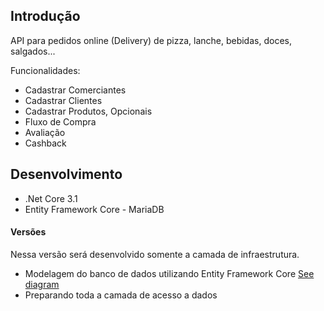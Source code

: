 ## Introdução

API para pedidos online (Delivery) de pizza, lanche, bebidas, doces, salgados...

Funcionalidades:

* Cadastrar Comerciantes
* Cadastrar Clientes
* Cadastrar Produtos, Opcionais
* Fluxo de Compra
* Avaliação
* Cashback

## Desenvolvimento

* .Net Core 3.1
* Entity Framework Core - MariaDB

#### Versões

Nessa versão será desenvolvido somente a camada de infraestrutura.
* Modelagem do banco de dados utilizando Entity Framework Core [See diagram](/docs/diagram.png)
* Preparando toda a camada de acesso a dados